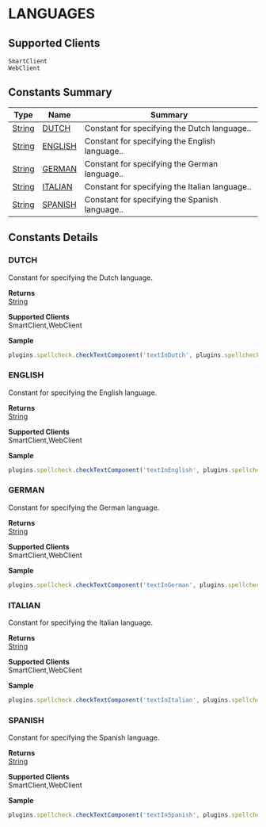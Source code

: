 #  LANGUAGES

## **Supported Clients**

    SmartClient
    WebClient

## Constants Summary

| Type                                                  | Name                                          | Summary                                                          |
| ----------------------------------------------------- | --------------------------------------------- | ---------------------------------------------------------------- |
| [String](../../JSLib/String.md) | [DUTCH](LANGUAGES.md#DUTCH)                   | Constant for specifying the Dutch language..                                    |
| [String](../../JSLib/String.md) | [ENGLISH](LANGUAGES.md#ENGLISH)                   | Constant for specifying the English language..                                    |
| [String](../../JSLib/String.md) | [GERMAN](LANGUAGES.md#GERMAN)                   | Constant for specifying the German language..                                    |
| [String](../../JSLib/String.md) | [ITALIAN](LANGUAGES.md#ITALIAN)                   | Constant for specifying the Italian language..                                    |
| [String](../../JSLib/String.md) | [SPANISH](LANGUAGES.md#SPANISH)                   | Constant for specifying the Spanish language..                                    |

## Constants Details

### DUTCH

Constant for specifying the Dutch language.

**Returns**\
[String](../../JSLib/String.md) 

**Supported Clients**\
SmartClient,WebClient

**Sample**

```javascript
plugins.spellcheck.checkTextComponent('textInDutch', plugins.spellcheck.LANGUAGES.DUTCH);
```
### ENGLISH

Constant for specifying the English language.

**Returns**\
[String](../../JSLib/String.md) 

**Supported Clients**\
SmartClient,WebClient

**Sample**

```javascript
plugins.spellcheck.checkTextComponent('textInEnglish', plugins.spellcheck.LANGUAGES.ENGLISH);
```
### GERMAN

Constant for specifying the German language.

**Returns**\
[String](../../JSLib/String.md) 

**Supported Clients**\
SmartClient,WebClient

**Sample**

```javascript
plugins.spellcheck.checkTextComponent('textInGerman', plugins.spellcheck.LANGUAGES.GERMAN);
```
### ITALIAN

Constant for specifying the Italian language.

**Returns**\
[String](../../JSLib/String.md) 

**Supported Clients**\
SmartClient,WebClient

**Sample**

```javascript
plugins.spellcheck.checkTextComponent('textInItalian', plugins.spellcheck.LANGUAGES.ITALIAN);
```
### SPANISH

Constant for specifying the Spanish language.

**Returns**\
[String](../../JSLib/String.md) 

**Supported Clients**\
SmartClient,WebClient

**Sample**

```javascript
plugins.spellcheck.checkTextComponent('textInSpanish', plugins.spellcheck.LANGUAGES.SPANISH);
```

